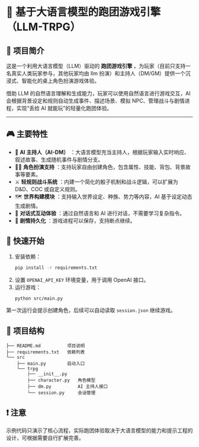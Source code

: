 # 🧙 基于大语言模型的跑团游戏引擎（LLM-TRPG）

## 📖 项目简介

这是一个利用大语言模型（LLM）驱动的 **跑团游戏引擎** ，为玩家（目前只支持一名真实人类玩家参与，其他玩家均由 llm 扮演）和主持人（DM/GM）提供一个沉浸式、智能化的桌上角色扮演游戏体验。

借助 LLM 的自然语言理解和生成能力，玩家可以使用自然语言进行游戏交互，AI 会根据背景设定和规则自动生成事件、描述场景、模拟 NPC、管理战斗与剧情进程，实现“丢给 AI 就能玩”的轻量化跑团体验。

---

## 🎮 主要特性

* 🧠 **AI 主持人（AI-DM）** ：大语言模型充当主持人，根据玩家输入实时响应、叙述故事、生成随机事件与剧情分支。
* 🧙‍♂️ **角色扮演支持** ：支持玩家自由创建角色，包含属性、技能、背包、背景故事等要素。
* ⚔️ **轻规则战斗系统** ：内建一个简化的骰子机制和战斗逻辑，可以扩展为 D&D、COC 或自定义规则。
* 🗺️ **世界构建模块** ：支持输入世界设定、种族、势力等内容，AI 基于设定动态生成剧情。
* 💬 **对话式互动体验** ：通过自然语言和 AI 进行对话，不需要学习复杂指令。
* 📝 **剧情持久化** ：游戏进程可以保存，支持断点继续。

## 🚀 快速开始

1. 安装依赖：
   ```bash
   pip install -r requirements.txt
   ```
2. 设置 `OPENAI_API_KEY` 环境变量，用于调用 OpenAI 接口。
3. 运行游戏：
   ```bash
   python src/main.py
   ```

第一次运行会提示创建角色，后续可以自动读取 `session.json` 继续游戏。

## 📂 项目结构

```
├── README.md          项目说明
├── requirements.txt   依赖列表
└── src
    ├── main.py        启动入口
    └── trpg
        ├── __init__.py
        ├── character.py   角色模型
        ├── dm.py          AI 主持人接口
        └── session.py     会话管理
```

## ❗ 注意

示例代码只演示了核心流程，实际跑团体验取决于大语言模型的能力和提示工程的设计，可根据需要自行扩展完善。
